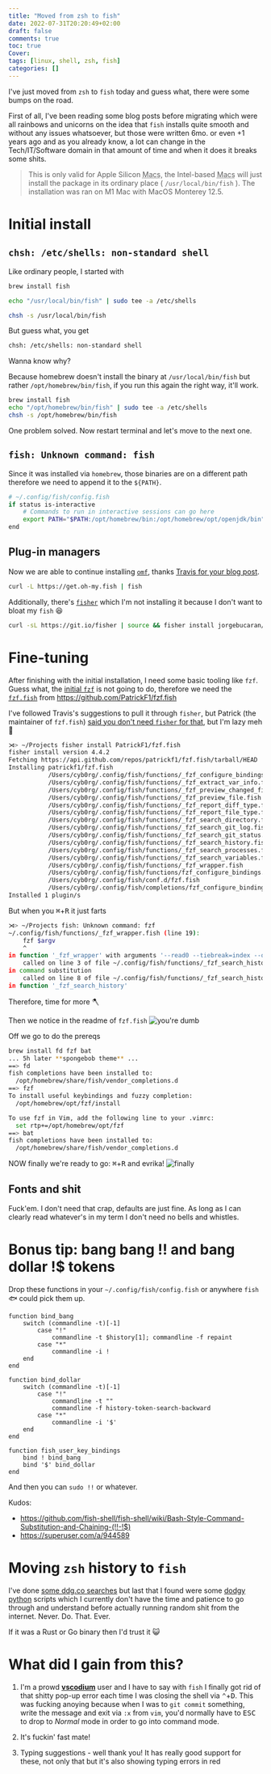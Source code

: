 ```yaml
---
title: "Moved from zsh to fish"
date: 2022-07-31T20:20:49+02:00
draft: false
comments: true
toc: true
Cover: 
tags: [linux, shell, zsh, fish]
categories: []
---
```


I've just moved from `zsh` to `fish` today and guess what, there were some bumps on the road.

First of all, I've been reading some blog posts before migrating which were all
rainbows and unicorns on the idea that `fish` installs quite smooth and without
any issues whatsoever, but those were written 6mo. or even +1 years ago and as
you already know, a lot can change in the Tech/IT/Software domain in that
amount of time and when it does it breaks some shits.

> This is only valid for Apple Silicon <abbr title="Apple MacBooks">Macs</abbr>,
the Intel-based <abbr title="Apple MacBooks">Macs</abbr> will just install the
package in its ordinary place ( `/usr/local/bin/fish` ). The installation was
ran on M1 Mac with MacOS Monterey 12.5.

# Initial install

## `chsh: /etc/shells: non-standard shell`

Like ordinary people, I started with

```sh
brew install fish

echo "/usr/local/bin/fish" | sudo tee -a /etc/shells

chsh -s /usr/local/bin/fish
```

But guess what, you get

```sh
chsh: /etc/shells: non-standard shell
```

Wanna know why?

Because homebrew doesn't install the binary at `/usr/local/bin/fish` but rather
`/opt/homebrew/bin/fish`, if you run this again the right way, it'll work.

```sh
brew install fish
echo "/opt/homebrew/bin/fish" | sudo tee -a /etc/shells
chsh -s /opt/homebrew/bin/fish
```

One problem solved. Now restart terminal and let's move to the next one.

## `fish: Unknown command: fish`

Since it was installed via `homebrew`, those binaries are on a different path
therefore we need to append it to the `${PATH}`.

```sh
# ~/.config/fish/config.fish
if status is-interactive
    # Commands to run in interactive sessions can go here
    export PATH="$PATH:/opt/homebrew/bin:/opt/homebrew/opt/openjdk/bin"
end
```

## Plug-in managers

Now we are able to continue installing [`omf`][6], thanks [Travis for your
blog post][1].

```sh
curl -L https://get.oh-my.fish | fish
```

Additionally, there's [`fisher`][4] which I'm not installing it because I don't want
to bloat my `fish` 😆

```sh
curl -sL https://git.io/fisher | source && fisher install jorgebucaran/fisher
```

# Fine-tuning

After finishing with the initial installation, I need some basic tooling like
`fzf`. Guess what, the [initial `fzf`][2] is not going to do, therefore we need
the [`fzf.fish`][5] from https://github.com/PatrickF1/fzf.fish

I've followed Travis's suggestions to pull it through `fisher`, but Patrick (the
maintainer of `fzf.fish`) [said you don't need `fisher` for that][3], but I'm
lazy meh 🤫

```sh
⋊> ~/Projects fisher install PatrickF1/fzf.fish
fisher install version 4.4.2
Fetching https://api.github.com/repos/patrickf1/fzf.fish/tarball/HEAD
Installing patrickf1/fzf.fish
           /Users/cyb0rg/.config/fish/functions/_fzf_configure_bindings_help.fish
           /Users/cyb0rg/.config/fish/functions/_fzf_extract_var_info.fish
           /Users/cyb0rg/.config/fish/functions/_fzf_preview_changed_file.fish
           /Users/cyb0rg/.config/fish/functions/_fzf_preview_file.fish
           /Users/cyb0rg/.config/fish/functions/_fzf_report_diff_type.fish
           /Users/cyb0rg/.config/fish/functions/_fzf_report_file_type.fish
           /Users/cyb0rg/.config/fish/functions/_fzf_search_directory.fish
           /Users/cyb0rg/.config/fish/functions/_fzf_search_git_log.fish
           /Users/cyb0rg/.config/fish/functions/_fzf_search_git_status.fish
           /Users/cyb0rg/.config/fish/functions/_fzf_search_history.fish
           /Users/cyb0rg/.config/fish/functions/_fzf_search_processes.fish
           /Users/cyb0rg/.config/fish/functions/_fzf_search_variables.fish
           /Users/cyb0rg/.config/fish/functions/_fzf_wrapper.fish
           /Users/cyb0rg/.config/fish/functions/fzf_configure_bindings.fish
           /Users/cyb0rg/.config/fish/conf.d/fzf.fish
           /Users/cyb0rg/.config/fish/completions/fzf_configure_bindings.fish
Installed 1 plugin/s
```

But when you <kbd>⌘</kbd>+<kbd>R</kbd> it just farts

```sh
⋊> ~/Projects fish: Unknown command: fzf
~/.config/fish/functions/_fzf_wrapper.fish (line 19):
    fzf $argv
    ^
in function '_fzf_wrapper' with arguments '--read0 --tiebreak=index --query= --preview=echo\ --\ \{4..\}\ \|\ fish_indent\ --ansi --preview-window=bottom:3:wrap'
	called on line 3 of file ~/.config/fish/functions/_fzf_search_history.fish
in command substitution
	called on line 8 of file ~/.config/fish/functions/_fzf_search_history.fish
in function '_fzf_search_history'
```

Therefore, time for more 🪓

Then we notice in the readme of `fzf.fish` ![you're dumb](/fzf-fish-prereqs.png)

Off we go to do the prereqs

```sh
brew install fd fzf bat
... 5h later **spongebob theme** ...
==> fd
fish completions have been installed to:
  /opt/homebrew/share/fish/vendor_completions.d
==> fzf
To install useful keybindings and fuzzy completion:
  /opt/homebrew/opt/fzf/install

To use fzf in Vim, add the following line to your .vimrc:
  set rtp+=/opt/homebrew/opt/fzf
==> bat
fish completions have been installed to:
  /opt/homebrew/share/fish/vendor_completions.d
```

NOW finally we're ready to go: <kbd>⌘</kbd>+<kbd>R</kbd> and evrika!
![finally](/fzf-fish-completed.png)

## Fonts and shit

Fuck'em. I don't need that crap, defaults are just fine. As long as I can clearly
read whatever's in my term I don't need no bells and whistles.

# Bonus tip: bang bang !! and bang dollar !$ tokens

Drop these functions in your `~/.config/fish/config.fish` or anywhere `fish` 🐟
could pick them up.

```fish
function bind_bang
    switch (commandline -t)[-1]
        case "!"
            commandline -t $history[1]; commandline -f repaint
        case "*"
            commandline -i !
    end
end

function bind_dollar
    switch (commandline -t)[-1]
        case "!"
            commandline -t ""
            commandline -f history-token-search-backward
        case "*"
            commandline -i '$'
    end
end

function fish_user_key_bindings
    bind ! bind_bang
    bind '$' bind_dollar
end
```

And then you can `sudo !!` or whatever.

Kudos:
* https://github.com/fish-shell/fish-shell/wiki/Bash-Style-Command-Substitution-and-Chaining-(!!-!$)
* https://superuser.com/a/944589

# Moving `zsh` history to `fish`

I've done [some ddg.co searches][9] but last that I found were some [dodgy][7] [python][8]
scripts which I currently don't have the time and patience to go through and understand
before actually running random shit from the internet. Never. Do. That. Ever.

If it was a Rust or Go binary then I'd trust it 😺

# What did I gain from this?

1. I'm a prowd [**vscodium**][10] user and I have to say with `fish` I finally
got rid of that shitty pop-up error each time I was closing the shell via
<kbd>⌃</kbd>+<kbd>D</kbd>. This was fucking anoying because when I was to
`git commit` something, write the message and exit via `:x` from `vim`, you'd
normally have to <kbd>ESC</kbd> to drop to *Normal* mode in order to go into
command mode.

2. It's fuckin' fast mate!

3. Typing suggestions - well thank you! It has really good support for these,
not only that but it's also showing typing errors in red


[1]: https://travisbrady.github.io/posts/moving-to-fish-shell/
[2]: https://github.com/junegunn/fzf
[3]: https://github.com/PatrickF1/fzf.fish/discussions/250
[4]: https://github.com/jorgebucaran/fisher#removing-plugins
[5]: https://github.com/PatrickF1/fzf.fish
[6]: https://github.com/oh-my-fish/oh-my-fish
[7]: https://github.com/rsalmei/zsh-history-to-fish
[8]: https://gist.github.com/dvdbng/e08ce5ba50f224b59c9fe2a91fdcea61
[9]: https://duckduckgo.com/?q=migrate+zsh+history+to+fish&t=osx&ia=web
[10]: https://vscodium.com
